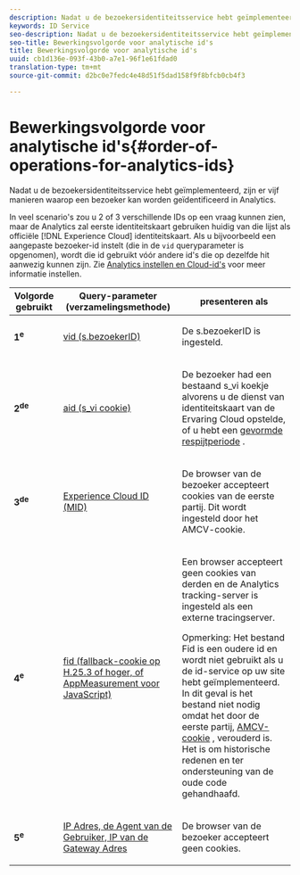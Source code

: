 ```yaml
---
description: Nadat u de bezoekersidentiteitsservice hebt geïmplementeerd, zijn er vijf manieren waarop een bezoeker kan worden geïdentificeerd in Analytics.
keywords: ID Service
seo-description: Nadat u de bezoekersidentiteitsservice hebt geïmplementeerd, zijn er vijf manieren waarop een bezoeker kan worden geïdentificeerd in Analytics.
seo-title: Bewerkingsvolgorde voor analytische id's
title: Bewerkingsvolgorde voor analytische id's
uuid: cb1d136e-093f-43b0-a7e1-96f1e61fdad0
translation-type: tm+mt
source-git-commit: d2bc0e7fedc4e48d51f5dad158f9f8bfcb0cb4f3

---
```



# Bewerkingsvolgorde voor analytische id&#39;s{#order-of-operations-for-analytics-ids}

Nadat u de bezoekersidentiteitsservice hebt geïmplementeerd, zijn er vijf manieren waarop een bezoeker kan worden geïdentificeerd in Analytics.

In veel scenario&#39;s zou u 2 of 3 verschillende IDs op een vraag kunnen zien, maar de Analytics zal eerste identiteitskaart gebruiken huidig van die lijst als officiële [!DNL Experience Cloud] identiteitskaart. Als u bijvoorbeeld een aangepaste bezoeker-id instelt (die in de `vid` queryparameter is opgenomen), wordt die id gebruikt vóór andere id&#39;s die op dezelfde hit aanwezig kunnen zijn. Zie [Analytics instellen en Cloud-id&#39;s](../../reference/analytics-reference/analytics-ids.md#concept-f381dd18ee184c6c8e48286937a161d6) voor meer informatie instellen.

<table id="table_D267D36451F643D1BB68AF6FEAA6AD1A"> 
 <thead> 
  <tr> 
   <th colname="col1" class="entry"> Volgorde gebruikt </th> 
   <th colname="col2" class="entry"> Query-parameter (verzamelingsmethode) </th> 
   <th colname="col3" class="entry"> presenteren als </th> 
  </tr> 
 </thead>
 <tbody> 
  <tr> 
   <td colname="col1"> <p> <b>1<sup>e</sup></b> </p> </td> 
   <td colname="col2"> <p> <a href="https://docs.adobe.com/content/help/en/analytics/implementation/vars/config-vars/visitorid.html" format="http" scope="external"> vid (s.bezoekerID)</a> </p> </td> 
   <td colname="col3"> <p>De <span class="codeph"> s.bezoekerID</span> is ingesteld. </p> </td> 
  </tr> 
  <tr> 
   <td colname="col1"> <p> <b>2<sup>de</sup></b> </p> </td> 
   <td colname="col2"> <p> <a href="https://docs.adobe.com/content/help/en/core-services/interface/ec-cookies/cookies-analytics.html" format="http" scope="external"> aid (s_vi cookie)</a> </p> </td> 
   <td colname="col3"> <p>De bezoeker had een bestaand s_vi koekje alvorens u de dienst van identiteitskaart van de <span class="keyword"> Ervaring Cloud</span> opstelde, of u hebt een <a href="../../reference/analytics-reference/grace-period.md" format="dita" scope="local"> gevormde respijtperiode</a> . </p> </td> 
  </tr> 
  <tr> 
   <td colname="col1"> <p> <b>3<sup>de</sup></b> </p> </td> 
   <td colname="col2"> <p> <a href="../../introduction/cookies.md#section-7ff7d96d6e4141b08a84a75a63d7814c" format="dita" scope="local"> Experience Cloud ID (MID) </a> </p> </td> 
   <td colname="col3"> <p>De browser van de bezoeker accepteert cookies van de eerste partij. Dit wordt ingesteld door het AMCV-cookie. </p> </td> 
  </tr> 
  <tr> 
   <td colname="col1"> <p> <b>4<sup>e</sup></b> </p> </td> 
   <td colname="col2"> <p> <a href="https://docs.adobe.com/content/help/en/id-service/using/reference/analytics-reference/analytics-ids.html" format="http" scope="external"> fid (fallback-cookie op H.25.3 of hoger, of AppMeasurement voor JavaScript)</a> </p> </td> 
   <td colname="col3"> <p>Een browser accepteert geen cookies van derden en de Analytics tracking-server is ingesteld als een externe tracingserver. </p> <p> <p>Opmerking: Het bestand <span class="codeph"> Fid</span> is een oudere id en wordt niet gebruikt als u de id-service op uw site hebt geïmplementeerd. In dit geval is het <span class="codeph"> bestand</span> niet nodig omdat het door de eerste partij, <a href="../../introduction/cookies.md" format="dita" scope="local"> AMCV-cookie</a> , verouderd is. Het is om historische redenen en ter ondersteuning van de oude code gehandhaafd. </p> </p> </td> 
  </tr> 
  <tr> 
   <td colname="col1"> <p> <b>5<sup>e</sup></b> </p> </td> 
   <td colname="col2"> <p> <a href="https://docs.adobe.com/content/help/en/analytics/technotes/visitor-identification.html" format="http" scope="external"> IP Adres, de Agent van de Gebruiker, IP van de Gateway Adres</a> </p> </td> 
   <td colname="col3"> <p>De browser van de bezoeker accepteert geen cookies. </p> </td> 
  </tr> 
 </tbody> 
</table>

